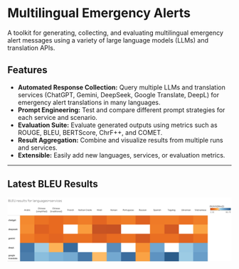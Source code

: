 # Multilingual Emergency Alerts
A toolkit for generating, collecting, and evaluating multilingual emergency alert messages using a variety of large language models (LLMs) and translation APIs.

## Features

- **Automated Response Collection:** Query multiple LLMs and translation services (ChatGPT, Gemini, DeepSeek, Google Translate, DeepL) for emergency alert translations in many languages.
- **Prompt Engineering:** Test and compare different prompt strategies for each service and scenario.
- **Evaluation Suite:** Evaluate generated outputs using metrics such as ROUGE, BLEU, BERTScore, ChrF++, and COMET.
- **Result Aggregation:** Combine and visualize results from multiple runs and services.
- **Extensible:** Easily add new languages, services, or evaluation metrics.

---

## Latest BLEU Results
![BLEU results broken down by LANGUAGE vs. SERVICE. The data is filtered on translation category, which keeps prompts and translations. The LANGUAGE (services languages.csv) filter keeps 13 of 13 members. The BLEU filter ranges from 0.10 to 66.79. Google Translate and DeepL show the highest results.](data/bleu.png)


